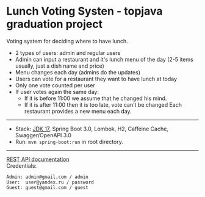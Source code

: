 Lunch Voting Systen - topjava graduation project
================================================

Voting system for deciding where to have lunch.

- 2 types of users: admin and regular users
- Admin can input a restaurant and it's lunch menu of the day (2-5 items usually, just a dish name and price)
- Menu changes each day (admins do the updates)
- Users can vote for a restaurant they want to have lunch at today
- Only one vote counted per user
- If user votes again the same day:
	- If it is before 11:00 we assume that he changed his mind.
	- If it is after 11:00 then it is too late, vote can't be changed
Each restaurant provides a new menu each day.

-------------------------------------------------------------
- Stack: [JDK 17](http://jdk.java.net/17/), Spring Boot 3.0, Lombok, H2, Caffeine Cache, Swagger/OpenAPI 3.0
- Run: `mvn spring-boot:run` in root directory.
-----------------------------------------------------
[REST API documentation](http://localhost:8080/)  
Credentials:
```
Admin: admin@gmail.com / admin
User:  user@yandex.ru / password
Guest: guest@gmail.com / guest
```